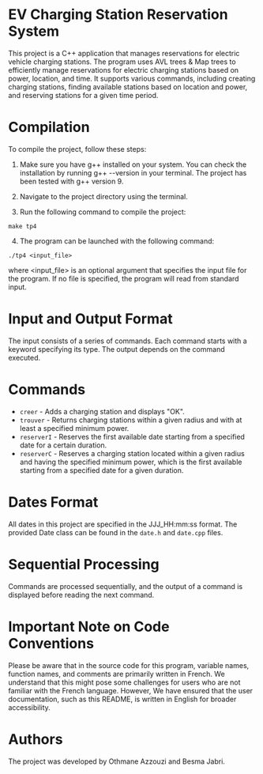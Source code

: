 # EV Charging Station Reservation System

This project is a C++ application that manages reservations for electric vehicle charging stations. The program uses AVL trees & Map trees to efficiently manage reservations for electric charging stations based on power, location, and time. It supports various commands, including creating charging stations, finding available stations based on location and power, and reserving stations for a given time period.

# Compilation

To compile the project, follow these steps:

1. Make sure you have g++ installed on your system. You can check the installation by running g++ --version in your terminal. The project has been tested with g++ version 9.

2. Navigate to the project directory using the terminal.

3. Run the following command to compile the project:

```
make tp4
```

4. The program can be launched with the following command:

```
./tp4 <input_file>
```

where <input_file> is an optional argument that specifies the input file for the program. If no file is specified, the program will read from standard input.

# Input and Output Format

The input consists of a series of commands. Each command starts with a keyword specifying its type. The output depends on the command executed.

# Commands

* `creer` - Adds a charging station and displays "OK".
* `trouver` - Returns charging stations within a given radius and with at least a specified minimum power.
* `reserverI` - Reserves the first available date starting from a specified date for a certain duration.
* `reserverC` - Reserves a charging station located within a given radius and having the specified minimum power, which is the first available starting from a specified date for a given duration.

# Dates Format

All dates in this project are specified in the JJJ_HH:mm:ss format. The provided Date class can be found in the `date.h` and `date.cpp` files.

# Sequential Processing

Commands are processed sequentially, and the output of a command is displayed before reading the next command.

# Important Note on Code Conventions

Please be aware that in the source code for this program, variable names, function names, and comments are primarily written in French. We understand that this might pose some challenges for users who are not familiar with the French language. However, We have ensured that the user documentation, such as this README, is written in English for broader accessibility.

# Authors

The project was developed by Othmane Azzouzi and Besma Jabri.
